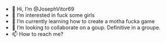 - 👋 Hi, I’m @JosephVitor69
- 👀 I’m interested in fuck some girls 
- 🌱 I’m currently learning how to create a motha fucka game
- 💞️ I’m looking to collaborate on a goup. Definitive in a groupe.
- 📫 How to reach me? 

<!---
JosephVitor69/JosephVitor69 is a ✨ special ✨ repository because its `README.md` (this file) appears on your GitHub profile.
You can click the Preview link to take a look at your changes.
--->
